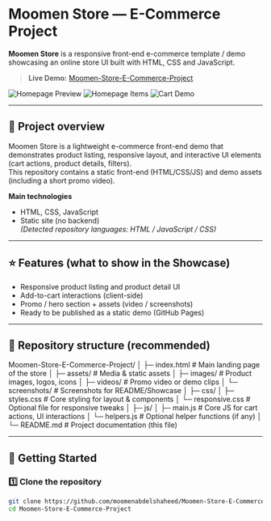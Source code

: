 # Moomen Store — E-Commerce Project

**Moomen Store** is a responsive front-end e-commerce template / demo showcasing an online store UI built with HTML, CSS and JavaScript.

> **Live Demo:** [Moomen-Store-E-Commerce-Project](https://moomenabdelshaheed.github.io/Moomen-Store-E-Commerce-Project)

![Homepage Preview](/assets/screenshot1.png)
![Homepage Items](assets/screenshot3.png)
![Cart Demo](assets/screenshot2.png)



---

## 🔎 Project overview
Moomen Store is a lightweight e-commerce front-end demo that demonstrates product listing, responsive layout, and interactive UI elements (cart actions, product details, filters).  
This repository contains a static front-end (HTML/CSS/JS) and demo assets (including a short promo video).

**Main technologies**
- HTML, CSS, JavaScript  
- Static site (no backend)  
*(Detected repository languages: HTML / JavaScript / CSS)*

---

## ⭐ Features (what to show in the Showcase)
- Responsive product listing and product detail UI  
- Add-to-cart interactions (client-side)  
- Promo / hero section + assets (video / screenshots)  
- Ready to be published as a static demo (GitHub Pages)

---

## 📁 Repository structure (recommended)

Moomen-Store-E-Commerce-Project/
│
├─ index.html # Main landing page of the store
│
├─ assets/ # Media & static assets
│ ├─ images/ # Product images, logos, icons
│ ├─ videos/ # Promo video or demo clips
│ └─ screenshots/ # Screenshots for README/Showcase
│
├─ css/
│ ├─ styles.css # Core styling for layout & components
│ └─ responsive.css # Optional file for responsive tweaks
│
├─ js/
│ ├─ main.js # Core JS for cart actions, UI interactions
│ └─ helpers.js # Optional helper functions (if any)
│
└─ README.md # Project documentation (this file)


---

## 🚀 Getting Started

### 1️⃣ Clone the repository
```bash
git clone https://github.com/moomenabdelshaheed/Moomen-Store-E-Commerce-Project.git
cd Moomen-Store-E-Commerce-Project

